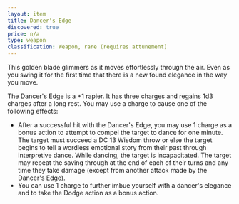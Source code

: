 ```yaml
---
layout: item
title: Dancer's Edge
discovered: true
price: n/a
type: weapon
classification: Weapon, rare (requires attunement)
---
```

This golden blade glimmers as it moves effortlessly through the air. Even as you swing it for the first time that there is a new found elegance in the way you move.

The Dancer's Edge is a +1 rapier. It has three charges and regains 1d3 charges after a long rest. You may use a charge to cause one of the following effects:

- After a successful hit with the Dancer's Edge, you may use 1 charge as a bonus action to attempt to compel the target to dance for one minute. The target must succeed a DC 13 Wisdom throw or else the target begins to tell a wordless emotional story from their past through interpretive dance. While dancing, the target is incapacitated. The target may repeat the saving through at the end of each of their turns and any time they take damage (except from another attack made by the Dancer's Edge).
- You can use 1 charge to further imbue yourself with a dancer's elegance and to take the Dodge action as a bonus action.
